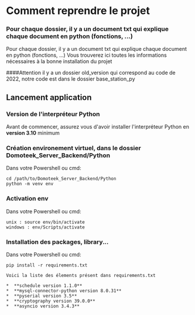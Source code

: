 # Comment reprendre le projet
### Pour chaque dossier, il y a un document txt qui explique chaque document en python (fonctions, ...)
 
 Pour chaque dossier, il y a un document txt qui explique chaque document en python (fonctions, ...)
 Vous trouverez ici toutes les informations nécessaires à la bonne installation du projet
 
 ####Attention il y a un dossier old_version qui correspond au code de 2022, notre code est dans le dossier base_station_py

## Lancement application
### Version de l'interpréteur Python

Avant de commencer, assurez vous d'avoir installer l'interpréteur Python en **version 3.10** minimum

### Création environement virtuel, dans le dossier Domoteek_Server_Backend/Python
Dans votre Powershell ou cmd:
```
cd /path/to/Domoteek_Server_Backend/Python
python -m venv env
```

### Activation env
Dans votre Powershell ou cmd:
```
unix : source env/bin/activate
windows : env/Scripts/activate
```


### Installation des packages, library...
Dans votre Powershell ou cmd:
```
pip install -r requirements.txt
```
```
Voici la liste des élements présent dans requirements.txt

*  **schedule version 1.1.0**
*  **mysql-connector-python version 8.0.31**
*  **pyserial version 3.5**
*  **cryptography version 39.0.0**
*  **asyncio version 3.4.3**
